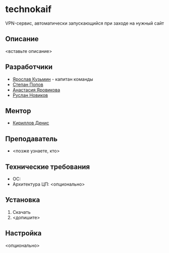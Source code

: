 # technokaif
VPN-сервис, автоматически запускающийся при заходе на нужный сайт

## Описание
<вставьте описание>

## Разработчики
- [Ярослав Кузьмин](https://t.me/yarik_tri) - капитан команды
- [Степан Попов](https://t.me/uniqqque)
- [Анастасия Яровикова](https://t.me/ynastt)
- [Руслан Новиков](https://t.me/ruslann19)

## Ментор
- [Кириллов Денис](https://t.me/denactive)

## Преподаватель
- <позже узнаете, кто>

## Технические требования
- ОС:
- Архитектура ЦП:
<опционально>

## Установка
1. Скачать
2. <допишите>

## Настройка
<опционально>
